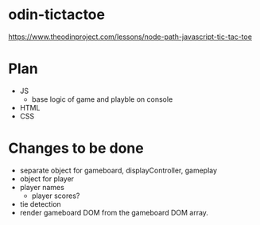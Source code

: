 # odin-tictactoe
https://www.theodinproject.com/lessons/node-path-javascript-tic-tac-toe

# Plan

- JS
    - base logic of game and playble on console
- HTML
- CSS

# Changes to be done
- separate object for gameboard, displayController, gameplay
- object for player
- player names
    - player scores?
- tie detection
- render gameboard DOM from the gameboard DOM array.